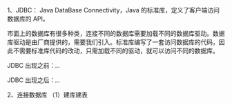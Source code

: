 1、JDBC： Java DataBase Connectivity，Java 的标准库，定义了客户端访问数据库的 API。

市面上的数据库有很多种类，连接不同的数据库需要加载不同的数据库驱动。数据库驱动是由厂商提供的，需要我们引入。标准库编写了一套访问数据库的代码，因此不需要标准库代码的改动，只需加载不同的驱动，就可以访问不同的数据库。

JDBC 出现之前：<img src="http://img.mukewang.com/wiki/5ef2d2fd0972443312721120.jpg" alt="img" style="zoom:25%;" />

JDBC 出现之后：<img src="http://img.mukewang.com/wiki/5ef2d39b09806ad210391056.jpg" alt="img" style="zoom:25%;" />



2、连接数据库
（1）建库建表